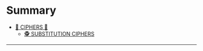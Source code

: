 # Summary
- [🐸 CIPHERS 🐸](ciphers/ciphers.md)
  - [🕵️ SUBSTITUTION CIPHERS](ciphers/3_substitution_ciphers.md)
---